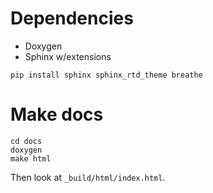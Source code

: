 # Dependencies

- Doxygen
- Sphinx w/extensions
```
pip install sphinx sphinx_rtd_theme breathe
```

# Make docs
```
cd docs
doxygen
make html
```
Then look at `_build/html/index.html`.
